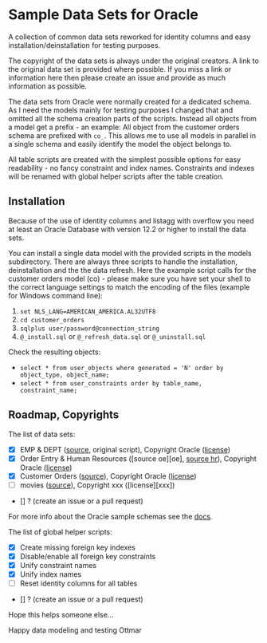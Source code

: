 # Sample Data Sets for Oracle

A collection of common data sets reworked for identity columns and easy installation/deinstallation for testing purposes.

The copyright of the data sets is always under the original creators. A link to the original data set is provided where possible. If you miss a link or information here then please create an issue and provide as much information as possible.

The data sets from Oracle were normally created for a dedicated schema. As I need the models mainly for testing purposes I changed that and omitted all the schema creation parts of the scripts. Instead all objects from a model get a prefix - an example: All object from the customer orders schema are prefixed with `co_`. This allows me to use all models in parallel in a single schema and easily identify the model the object belongs to.

All table scripts are created with the simplest possible options for easy readability - no fancy constraint and index names. Constraints and indexes will be renamed with global helper scripts after the table creation.

## Installation

Because of the use of identity columns and listagg with overflow you need at least an Oracle Database with version 12.2 or higher to install the data sets.

You can install a single data model with the provided scripts in the models subdirectory. There are always three scripts to handle the installation, deinstallation and the the data refresh. Here the example script calls for the customer orders model (co) - please make sure you have set your shell to the correct language settings to match the encoding of the files (example for Windows command line):

1. `set NLS_LANG=AMERICAN_AMERICA.AL32UTF8`
2. `cd customer_orders`
3. `sqlplus user/password@connection_string`
4. `@_install.sql` or `@_refresh_data.sql` or `@_uninstall.sql`

Check the resulting objects:

- `select * from user_objects where generated = 'N' order by object_type, object_name;`
- `select * from user_constraints order by table_name, constraint_name;`

## Roadmap, Copyrights

The list of data sets:

- [x] EMP & DEPT ([source][ed], original script), Copyright Oracle ([license][oradn])
- [x] Order Entry & Human Resources ([source oe][oe], [source hr][hr]), Copyright Oracle ([license][ora])
- [x] Customer Orders ([source][co]), Copyright Oracle ([license][ora])
- [ ] movies ([source][m]), Copyright xxx ([license][xxx])
- [] ? (create an issue or a pull request)

For more info about the Oracle sample schemas see the [docs][oradoc].

The list of global helper scripts:

- [x] Create missing foreign key indexes
- [x] Disable/enable all foreign key constraints
- [x] Unify constraint names
- [x] Unify index names
- [ ] Reset identity columns for all tables
- [] ? (create an issue or a pull request)

Hope this helps someone else...

Happy data modeling and testing
Ottmar

[co]: https://github.com/oracle/db-sample-schemas/tree/master/customer_orders
[ed]: https://github.com/oracle/dotnet-db-samples/blob/master/schemas/scott.sql
[hr]: https://github.com/oracle/db-sample-schemas/tree/master/human_resources
[m]: ???
[ora]: https://github.com/oracle/db-sample-schemas/blob/master/LICENSE.md
[oradn]: https://github.com/oracle/dotnet-db-samples/blob/master/LICENSE
[oradoc]: https://docs.oracle.com/database/121/COMSC/overview.htm#COMSC002
